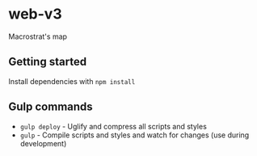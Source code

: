 # web-v3

Macrostrat's map

## Getting started

Install dependencies with `npm install`


## Gulp commands
+ `gulp deploy` - Uglify and compress all scripts and styles
+ `gulp` - Compile scripts and styles and watch for changes (use during development)
